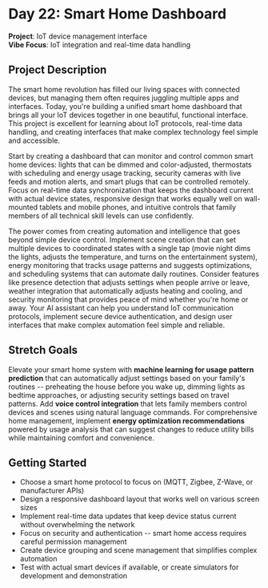 # Day 22: Smart Home Dashboard

**Project**: IoT device management interface  
**Vibe Focus**: IoT integration and real-time data handling

## Project Description

The smart home revolution has filled our living spaces with connected devices, but managing them often requires juggling multiple apps and interfaces. Today, you're building a unified smart home dashboard that brings all your IoT devices together in one beautiful, functional interface. This project is excellent for learning about IoT protocols, real-time data handling, and creating interfaces that make complex technology feel simple and accessible.

Start by creating a dashboard that can monitor and control common smart home devices: lights that can be dimmed and color-adjusted, thermostats with scheduling and energy usage tracking, security cameras with live feeds and motion alerts, and smart plugs that can be controlled remotely. Focus on real-time data synchronization that keeps the dashboard current with actual device states, responsive design that works equally well on wall-mounted tablets and mobile phones, and intuitive controls that family members of all technical skill levels can use confidently.

The power comes from creating automation and intelligence that goes beyond simple device control. Implement scene creation that can set multiple devices to coordinated states with a single tap (movie night dims the lights, adjusts the temperature, and turns on the entertainment system), energy monitoring that tracks usage patterns and suggests optimizations, and scheduling systems that can automate daily routines. Consider features like presence detection that adjusts settings when people arrive or leave, weather integration that automatically adjusts heating and cooling, and security monitoring that provides peace of mind whether you're home or away. Your AI assistant can help you understand IoT communication protocols, implement secure device authentication, and design user interfaces that make complex automation feel simple and reliable.

## Stretch Goals

Elevate your smart home system with **machine learning for usage pattern prediction** that can automatically adjust settings based on your family's routines -- preheating the house before you wake up, dimming lights as bedtime approaches, or adjusting security settings based on travel patterns. Add **voice control integration** that lets family members control devices and scenes using natural language commands. For comprehensive home management, implement **energy optimization recommendations** powered by usage analysis that can suggest changes to reduce utility bills while maintaining comfort and convenience.

## Getting Started

- Choose a smart home protocol to focus on (MQTT, Zigbee, Z-Wave, or manufacturer APIs)
- Design a responsive dashboard layout that works well on various screen sizes
- Implement real-time data updates that keep device status current without overwhelming the network
- Focus on security and authentication -- smart home access requires careful permission management
- Create device grouping and scene management that simplifies complex automation
- Test with actual smart devices if available, or create simulators for development and demonstration
